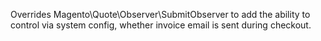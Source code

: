 Overrides Magento\Quote\Observer\SubmitObserver to add the ability to control via system config, whether invoice
email is sent during checkout.
